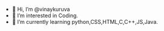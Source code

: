 - 👋 Hi, I’m @vinaykuruva
- 👀 I’m interested in Coding.
- 🌱 I’m currently learning python,CSS,HTML,C,C++,JS,Java.

<!---
vinaykuruva/vinaykuruva is a ✨ special ✨ repository because its `README.md` (this file) appears on your GitHub profile.
You can click the Preview link to take a look at your changes.


